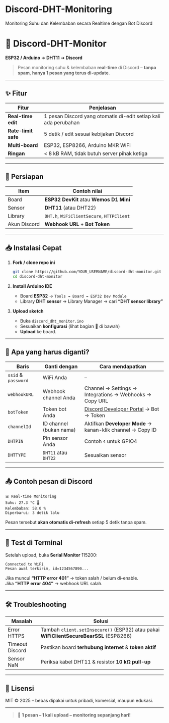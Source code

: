 # Discord-DHT-Monitoring
Monitoring Suhu dan Kelembaban secara Realtime dengan Bot Discord

# 📡 Discord-DHT-Monitor  
**ESP32 / Arduino** ➜ **DHT11** ➜ **Discord**  
> Pesan monitoring suhu & kelembaban **real-time** di Discord – **tanpa spam**, **hanya 1 pesan yang terus di-update**.

---

## ✨ Fitur
| Fitur | Penjelasan |
|---|---|
| **Real-time edit** | 1 pesan Discord yang otomatis di-edit setiap kali ada perubahan |
| **Rate-limit safe** | 5 detik / edit sesuai kebijakan Discord |
| **Multi-board** | ESP32, ESP8266, Arduino MKR WiFi |
| **Ringan** | < 8 kB RAM, tidak butuh server pihak ketiga |

---

## 🧰 Persiapan
| Item | Contoh nilai |
|---|---|
| Board | **ESP32 DevKit** atau **Wemos D1 Mini** |
| Sensor | **DHT11** (atau DHT22) |
| Library | `DHT.h`, `WiFiClientSecure`, `HTTPClient` |
| Akun Discord | **Webhook URL** + **Bot Token** |

---

## 📥 Instalasi Cepat
1. **Fork / clone repo ini**
   ```bash
   git clone https://github.com/YOUR_USERNAME/discord-dht-monitor.git
   cd discord-dht-monitor
   ```

2. **Install Arduino IDE**  
   - Board **ESP32** → `Tools → Board → ESP32 Dev Module`  
   - Library **DHT sensor** → Library Manager → cari **“DHT sensor library”**

3. **Upload sketch**
   - Buka `discord_dht_monitor.ino`
   - Sesuaikan **konfigurasi** (lihat bagian 🔧 di bawah)
   - **Upload** ke board.

---

## 🔧 Apa yang harus diganti?
| Baris | Ganti dengan | Cara mendapatkan |
|---|---|---|
| `ssid` & `password` | WiFi Anda | – |
| `webhookURL` | Webhook channel Anda | Channel → Settings → Integrations → Webhooks → Copy URL |
| `botToken` | Token bot Anda | [Discord Developer Portal](https://discord.com/developers/applications) → Bot → Token |
| `channelId` | ID channel (bukan nama) | Aktifkan **Developer Mode** → kanan-klik channel → Copy ID |
| `DHTPIN` | Pin sensor Anda | Contoh `4` untuk GPIO4 |
| `DHTTYPE` | `DHT11` atau `DHT22` | Sesuaikan sensor |

---

## 📤 Contoh pesan di Discord
```
📊 Real-time Monitoring
Suhu: 27.3 °C 🌡️
Kelembaban: 58.0 %
Diperbarui: 3 detik lalu
```
Pesan tersebut **akan otomatis di-refresh** setiap 5 detik tanpa spam.

---

## 🧪 Test di Terminal
Setelah upload, buka **Serial Monitor** 115200:
```
Connected to WiFi
Pesan awal terkirim, id=1234567890...
```
Jika muncul **“HTTP error 401”** → token salah / belum di-enable.  
Jika **“HTTP error 404”** → webhook URL salah.

---

## 🛠️ Troubleshooting
| Masalah | Solusi |
|---|---|
| Error HTTPS | Tambah `client.setInsecure()` (ESP32) atau pakai **WiFiClientSecureBearSSL** (ESP8266) |
| Timeout Discord | Pastikan board **terhubung internet** & **token aktif** |
| Sensor NaN | Periksa kabel DHT11 & resistor **10 kΩ pull-up** |

---

## 📄 Lisensi
MIT © 2025 – bebas dipakai untuk pribadi, komersial, maupun edukasi.

---

> 🎯 **1 pesan – 1 kali upload – monitoring sepanjang hari!**
